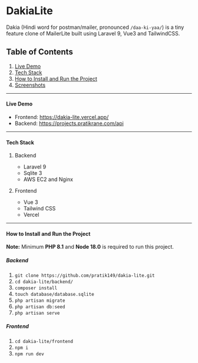 # DakiaLite

Dakia (Hindi word for postman/mailer, pronounced `/daa-ki-yaa/`) is a tiny feature clone of MailerLite built using Laravel 9, Vue3 and TailwindCSS.

## Table of Contents
1. [Live Demo](#example)
2. [Tech Stack](#example2)
3. [How to Install and Run the Project](#third-example)
4. [Screenshots](#fourth-examplehttpwwwfourthexamplecom)

---

#### Live Demo
- Frontend: https://dakia-lite.vercel.app/
- Backend: https://projects.pratikrane.com/api

----

#### Tech Stack

1. Backend
   - Laravel 9
   - Sqlite 3
   - AWS EC2 and Nginx

2. Frontend
   - Vue 3
   - Tailwind CSS
   - Vercel

---

#### How to Install and Run the Project

**Note:** Minimum **PHP 8.1** and **Node 18.0** is required to run this project.

##### Backend
1. `git clone https://github.com/pratik149/dakia-lite.git`
2. `cd dakia-lite/backend/`
3. `composer install`
4. `touch database/database.sqlite`
5. `php artisan migrate`
6. `php artisan db:seed`
7. `php artisan serve`

##### Frontend
1. `cd dakia-lite/frontend`
2. `npm i`
3. `npm run dev`
